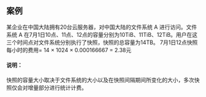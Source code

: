## 案例

某企业在中国大陆拥有20台云服务器，对中国大陆的文件系统 A 进行访问。文件系统 A 在7月1日10点、11点、12点的容量分别为10TiB、11TiB、12TiB。用户在这三个时间点对文件系统分别执行了快照，快照的总容量为14TB。
7月1日12点快照每小时的费用= 14 × 1024 × 0.000166667 = 2.38元 

#### 说明：

快照的容量大小取决于文件系统的大小以及在快照间隔期间所变化的大小，多次快照仅会对增量部分进行统计计费。

